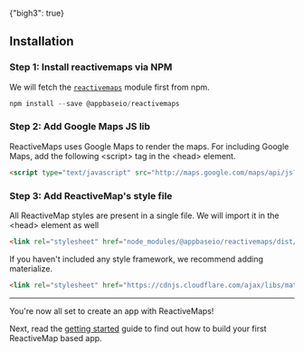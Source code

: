 {"bigh3": true}

## Installation

### Step 1: Install reactivemaps via NPM

We will fetch the [`reactivemaps`](https://www.npmjs.com/package/@appbaseio/reactivemaps) module first from npm.

```js
npm install --save @appbaseio/reactivemaps
```

### Step 2: Add Google Maps JS lib

ReactiveMaps uses Google Maps to render the maps. For including Google Maps, add the following  &lt;script> tag in the &lt;head> element.

```html
<script type="text/javascript" src="http://maps.google.com/maps/api/js?key=Your_key_here"></script>
```

### Step 3: Add ReactiveMap's style file

All ReactiveMap styles are present in a single file. We will import it in the &lt;head> element as well

```html
<link rel="stylesheet" href="node_modules/@appbaseio/reactivemaps/dist/css/style.min.css">
```

If you haven't included any style framework, we recommend adding materialize. 

```html
<link rel="stylesheet" href="https://cdnjs.cloudflare.com/ajax/libs/materialize/0.98.0/css/materialize.min.css">
```

---

You're now all set to create an app with ReactiveMaps!

Next, read the [getting started](http://opensource.appbase.io/reactivemaps-manual/v1/getting-started/Start.html) guide to find out how to build your first ReactiveMap based app.
